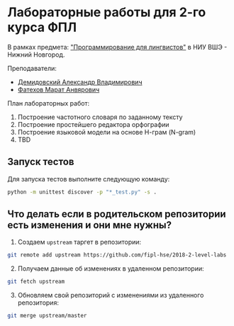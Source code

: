 # Лабораторные работы для 2-го курса ФПЛ 

В рамках предмета: 
["Программирование для лингвистов"](https://www.hse.ru/edu/courses/219930390) 
в НИУ ВШЭ - Нижний Новгород.

Преподаватели: 

* [Демидовский Александр Владимирович](https://www.hse.ru/staff/demidovs)
* [Фатехов Марат Анвярович](https://www.hse.ru/org/persons/46748585)

План лабораторных работ:

1. Построение частотного словаря по заданному тексту
2. Построение простейшего редактора орфографии
3. Построение языковой модели на основе Н-грам (N-gram)
4. TBD

## Запуск тестов

Для запуска тестов выполните следующую команду:

```bash
python -m unittest discover -p "*_test.py" -s .
```

## Что делать если в родительском репозитории есть изменения и они мне нужны?

1. Создаем `upstream` таргет в репозитории:

```bash
git remote add upstream https://github.com/fipl-hse/2018-2-level-labs
```

2. Получаем данные об изменениях в удаленном репозитории:

```bash
git fetch upstream
```

3. Обновляем свой репозиторий с изменениями из удаленного репозитория:

```bash
git merge upstream/master
```
